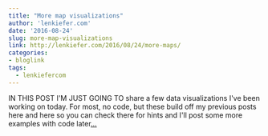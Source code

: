 ```yaml
---
title: "More map visualizations"
author: 'lenkiefer.com'
date: '2016-08-24'
slug: more-map-visualizations
link: http://lenkiefer.com/2016/08/24/more-maps/
categories:
- bloglink
tags:
  - lenkiefercom
---
```


IN THIS POST I'M JUST GOING TO share a few data visualizations I've been working on today. For most, no code, but these build off my previous posts here and here so you can check there for hints and I'll post some more examples with code later[... <i class="fas fa-external-link-alt"></i>](http://lenkiefer.com/2016/08/24/more-maps/)

